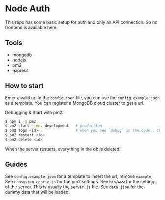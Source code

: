 # Node Auth
This repo has some basic setup for auth and only an API connection. So no frontend is available here.

## Tools
- mongodb
- nodejs
- pm2
- express

## How to start
Enter a valid url in the `config.json` file, you can use the `config.example.json` as a template.
You can register a MongoDB cloud cluster to get a url.

Debugging & Start with pm2:
```bash
$ npm i -g pm2
$ pm2 start --env development   # production
$ pm2 logs <id>                 # when you see `debug` in the code.. this will be available in the logs
$ pm2 restart <id>
$ pm2 delete <id>
```

When the server restarts, everything in the db is deleted!

## Guides
See `config.example.json` for a template to insert the url, remove `example`;
See `ecosystem.config.js` for the pm2 settings.
See `bin/www` for the settings of the server. This is usually the `server.js` file.
See `data.json` for the dummy data that will be loaded.
